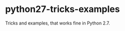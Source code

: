 python27-tricks-examples
========================

Tricks and examples, that works fine in Python 2.7.
